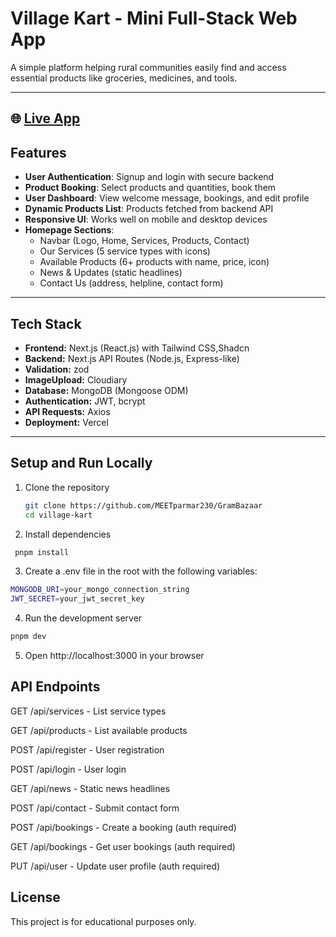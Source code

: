 # Village Kart - Mini Full-Stack Web App

A simple platform helping rural communities easily find and access essential products like groceries, medicines, and tools.

---

## 🌐 [Live App](https://gram-bazaar.vercel.app/)


## Features

- **User Authentication**: Signup and login with secure backend  
- **Product Booking**: Select products and quantities, book them  
- **User Dashboard**: View welcome message, bookings, and edit profile  
- **Dynamic Products List**: Products fetched from backend API  
- **Responsive UI**: Works well on mobile and desktop devices  
- **Homepage Sections**:  
  - Navbar (Logo, Home, Services, Products, Contact)  
  - Our Services (5 service types with icons)  
  - Available Products (6+ products with name, price, icon)  
  - News & Updates (static headlines)  
  - Contact Us (address, helpline, contact form)  

---

## Tech Stack

- **Frontend:** Next.js (React.js) with Tailwind CSS,Shadcn
- **Backend:** Next.js API Routes (Node.js, Express-like)  
- **Validation:** zod
- **ImageUpload:** Cloudiary
- **Database:** MongoDB (Mongoose ODM)  
- **Authentication:** JWT, bcrypt
- **API Requests:** Axios  
- **Deployment:** Vercel

---

## Setup and Run Locally

1. Clone the repository  
   ```bash
   git clone https://github.com/MEETparmar230/GramBazaar
   cd village-kart
   ```

2. Install dependencies
  ```bash
   pnpm install
  ```

3. Create a .env file in the root with the following variables:
```bash
MONGODB_URI=your_mongo_connection_string
JWT_SECRET=your_jwt_secret_key
```

4. Run the development server
```bash
pnpm dev
```

5. Open http://localhost:3000 in your browser


## API Endpoints

GET /api/services - List service types

GET /api/products - List available products

POST /api/register - User registration

POST /api/login - User login

GET /api/news - Static news headlines

POST /api/contact - Submit contact form

POST /api/bookings - Create a booking (auth required)

GET /api/bookings - Get user bookings (auth required)

PUT /api/user - Update user profile (auth required)


## License

This project is for educational purposes only.